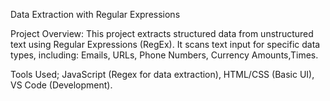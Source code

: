 Data Extraction with Regular Expressions

Project Overview: This project extracts structured data from unstructured text using Regular Expressions (RegEx). It scans text input for specific data types, including: Emails, URLs, Phone Numbers, Currency Amounts,Times.

Tools Used; JavaScript (Regex for data extraction), HTML/CSS (Basic UI), VS Code (Development).